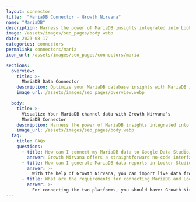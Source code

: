 ```yaml
---
layout: connector
title:  "MariaDB Connector - Growth Nirvana"
name: "MariaDB"
description: Harness the power of MariaDB insights integrated into Looker Studio for strategic database management decisions.
image: /assets/images/seo_pages/body.webp
date: 2023-08-17
categories: connectors
permalink: connectors/maria
icon_url: /assets/images/seo_pages/connectors/maria

sections:
  overview:
    title: >-
      MariaDB Data Connector
    description: Optimize your MariaDB database insights with MariaDB integration. Seamlessly merge MariaDB database data with Looker Studio's analytical capabilities, unlocking insights that drive database performance, optimization strategies, and operational excellence.
    image_url: /assets/images/seo_pages/overview.webp

  body:
    title: >-
      Visualize Your MariaDB channel data with Growth Nirvana's
      MariaDB Connector
    description: Harness the power of MariaDB insights integrated into Looker Studio for strategic database management decisions.
    image_url: /assets/images/seo_pages/body.webp
  faq:
    title: FAQs
    questions:
      - title: How can I connect my MariaDB data to Google Data Studio/Looker Studio?
        answer: Growth Nirvana offers a straightforward no-code interface to connect to MariaDB data sources.
      - title: How can I generate MariaDB data reports in Looker Studio?
        answer: >-
          With the help of Growth Nirvana, you can import live data from MariaDB into Looker Studio. These data can be viewed in charts, tables, and dashboards to generate branded reports that can be shared instantly.
      - title: What are the requirements for connecting MariaDB and Looker Studio?
        answer: >-
          For connecting the two platforms, you should have: Growth Nirvana Account and MariaDB Ads Account
---
```

